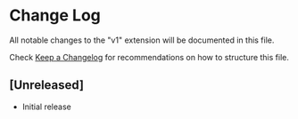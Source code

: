 # Change Log

All notable changes to the "v1" extension will be documented in this file.

Check [Keep a Changelog](http://keepachangelog.com/) for recommendations on how to structure this file.

## [Unreleased]

- Initial release
